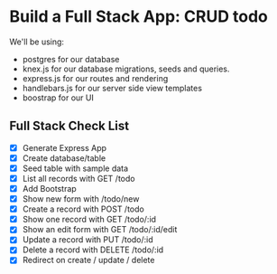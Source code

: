 # Build a Full Stack App: CRUD todo

We'll be using:
* postgres for our database
* knex.js for our database migrations, seeds and queries.
* express.js for our routes and rendering
* handlebars.js for our server side view templates
* boostrap for our UI

## Full Stack Check List
* [x] Generate Express App
* [x] Create database/table
* [x] Seed table with sample data
* [x] List all records with GET /todo
* [x] Add Bootstrap
* [x] Show new form with /todo/new
* [x] Create a record with POST /todo
* [x] Show one record with GET /todo/:id
* [x] Show an edit form with GET /todo/:id/edit
* [x] Update a record with PUT /todo/:id
* [x] Delete a record with DELETE /todo/:id
* [x] Redirect on create / update / delete